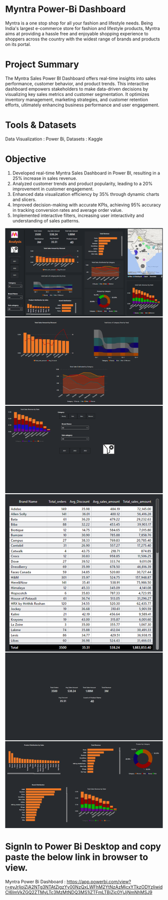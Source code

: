# Myntra Power-Bi Dashboard
Myntra is a one stop shop for all your fashion and lifestyle needs. Being India's largest e-commerce store for fashion and lifestyle products, 
Myntra aims at providing a hassle free and enjoyable shopping experience to shoppers across the country with the widest range of brands and products on its portal.





# Project Summary
The Myntra Sales Power BI Dashboard offers real-time insights into sales performance, customer behavior, and product trends. This interactive dashboard empowers stakeholders to make data-driven decisions by visualizing key sales metrics and customer segmentation. 
It optimizes inventory management, marketing strategies, and customer retention efforts, ultimately enhancing business performance and user engagement.

# Tools & Datasets
Data Visualization : Power Bi,
Datasets : Kaggle

# Objective
1) Developed real-time Myntra Sales Dashboard in Power BI, resulting in a 25% increase in sales revenue.
2) Analyzed customer trends and product popularity, leading to a 20% improvement in customer engagement.
3) Enhanced data visualization efficiency by 35% through dynamic charts and slicers.
4) Improved decision-making with accurate KPIs, achieving 95% accuracy in tracking conversion rates and average order value.
5) Implemented interactive filters, increasing user interactivity and understanding of sales patterns.

<img src = "https://github.com/Ayush291102/Myntra_Dashboard_Power-Bi/blob/main/Myntra_Dashboard.png">

<img src = "https://github.com/Ayush291102/Myntra_Dashboard_Power-Bi/blob/main/1.png">

<img src = "https://github.com/Ayush291102/Myntra_Dashboard_Power-Bi/blob/main/2.png">

<img src = "https://github.com/Ayush291102/Myntra_Dashboard_Power-Bi/blob/main/3.png">

<img src = "https://github.com/Ayush291102/Myntra_Dashboard_Power-Bi/blob/main/4.png">

<img src = "https://github.com/Ayush291102/Myntra_Dashboard_Power-Bi/blob/main/5.png">

# SignIn to Power Bi Desktop and copy paste the below link in browser to view.
Myntra Power Bi Dashboard : https://app.powerbi.com/view?r=eyJrIjoiZjA2NTg3NTAtZjgzYy00NzQxLWFhM2YtNzAzMjcxYTkzODYzIiwidCI6ImVkZGQ2ZTMyLTc3MzMtNDQ3MS1iZTFmLTBjZjc0YjJjNmNhMSJ9












